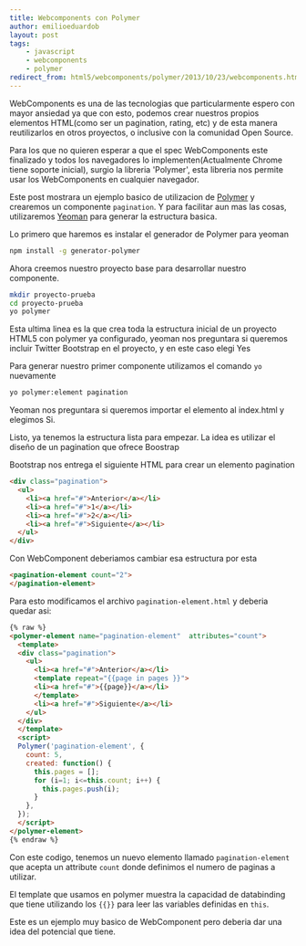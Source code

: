```yaml
---
title: Webcomponents con Polymer
author: emilioeduardob
layout: post
tags:
    - javascript
    - webcomponents
    - polymer
redirect_from: html5/webcomponents/polymer/2013/10/23/webcomponents.html
---
```


WebComponents es una de las tecnologias que particularmente espero con mayor ansiedad ya que con esto, podemos crear nuestros propios elementos HTML(como ser un pagination, rating, etc) y de esta manera reutilizarlos en otros proyectos, o inclusive con la comunidad Open Source.

Para los que no quieren esperar a que el spec WebComponents este finalizado y todos los navegadores lo implementen(Actualmente Chrome tiene soporte inicial), surgio la libreria 'Polymer', esta libreria nos permite usar los WebComponents en cualquier navegador.

Este post mostrara un ejemplo basico de utilizacion de [Polymer][1] y crearemos un componente `pagination`. Y para facilitar aun mas las cosas, utilizaremos [Yeoman][2] para generar la estructura basica.

Lo primero que haremos es instalar el generador de Polymer para yeoman

```bash
npm install -g generator-polymer
```

Ahora creemos nuestro proyecto base para desarrollar nuestro componente.

```bash
mkdir proyecto-prueba
cd proyecto-prueba
yo polymer
```

Esta ultima linea es la que crea toda la estructura inicial de un proyecto HTML5 con polymer ya configurado, yeoman nos preguntara si queremos incluir Twitter Bootstrap en el proyecto, y en este caso elegi Yes

Para generar nuestro primer componente utilizamos el comando `yo` nuevamente

```bash
yo polymer:element pagination
```

Yeoman nos preguntara si queremos importar el elemento al index.html y elegimos Si.

Listo, ya tenemos la estructura lista para empezar. La idea es utilizar el diseño de un pagination que ofrece Boostrap

Bootstrap nos entrega el siguiente HTML para crear un elemento pagination

```html
<div class="pagination">
  <ul>
    <li><a href="#">Anterior</a></li>
    <li><a href="#">1</a></li>
    <li><a href="#">2</a></li>
    <li><a href="#">Siguiente</a></li>
  </ul>
</div>
```

Con WebComponent deberiamos cambiar esa estructura por esta

```html
<pagination-element count="2">
</pagination-element>
```

Para esto modificamos el archivo `pagination-element.html` y deberia quedar asi:


```html
{% raw %}
<polymer-element name="pagination-element"  attributes="count">
  <template>
  <div class="pagination">
    <ul>
      <li><a href="#">Anterior</a></li>
      <template repeat="{{page in pages }}">
      <li><a href="#">{{page}}</a></li>
      </template>
      <li><a href="#">Siguiente</a></li>
    </ul>
  </div>
  </template>
  <script>
  Polymer('pagination-element', {
    count: 5,
    created: function() {
      this.pages = [];
      for (i=1; i<=this.count; i++) {
        this.pages.push(i);
      }
    },
  });
  </script>
</polymer-element>
{% endraw %}

```

Con este codigo, tenemos un nuevo elemento llamado `pagination-element` que acepta un attribute `count` donde definimos el numero de paginas a utilizar.

El template que usamos en polymer muestra la capacidad de databinding que tiene utilizando los `{{}}` para leer las variables definidas en `this`.

Este es un ejemplo muy basico de WebComponent pero deberia dar una idea del potencial que tiene.

[1]: http://www.polymer-project.org/
[2]: http://yeoman.io/
